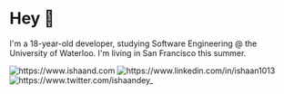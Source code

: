 
# Hey 👋

I'm a 18-year-old developer, studying Software Engineering @ the University of Waterloo. I'm living in San Francisco this summer.

<p>
  <a href="https://www.ishaand.com/" style="text-decoration:none;">
    <img src="https://img.shields.io/badge/-Portfolio-000?style=for-the-badge&amp;logo=Nextdotjs&amp;logoColor=white&amp;link=https://www.ishaand.com/"alt="https://www.ishaand.com">
  </a>
  <a href="https://www.linkedin.com/in/ishaan1013" style="text-decoration:none;">
    <img src="https://img.shields.io/badge/-LinkedIn-000?style=for-the-badge&amp;logo=linkedin&amp;logoColor=white&amp;link=https://www.linkedin.com/in/ishaan1013"alt="https://www.linkedin.com/in/ishaan1013">
  </a>
    <a href="https://www.twitter.com/ishaandey_" style="text-decoration:none;">
    <img src="https://img.shields.io/badge/-Twitter-000?style=for-the-badge&amp;logo=twitter&amp;logoColor=white&amp;link=https://www.twitter.com/ishaandey_"alt="https://www.twitter.com/ishaandey_">
  </a>
</p>
